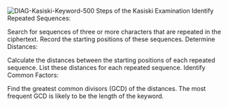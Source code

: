 ![DIAG-Kasiski-Keyword-500](https://github.com/fadyaelorabi/Kasiski-method/assets/162735361/366678a7-5cc7-4e15-82bb-c2375179d70c)
Steps of the Kasiski Examination
Identify Repeated Sequences:

Search for sequences of three or more characters that are repeated in the ciphertext.
Record the starting positions of these sequences.
Determine Distances:

Calculate the distances between the starting positions of each repeated sequence.
List these distances for each repeated sequence.
Identify Common Factors:

Find the greatest common divisors (GCD) of the distances. The most frequent GCD is likely to be the length of the keyword.
